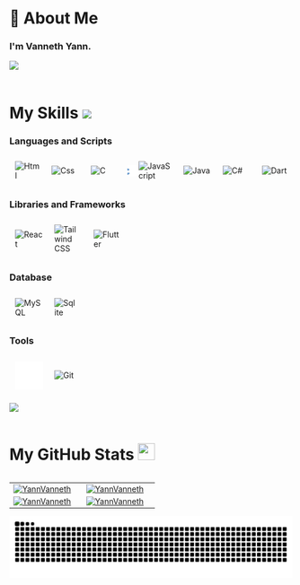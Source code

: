 <h1> 💫 About Me  </h1>

<h3>
  I'm Vanneth Yann.<br/>
</h3>

<a href="#--about-me--"><img src="https://raw.githubusercontent.com/HighAmbition211/HighAmbition211/auxiliary/others/colorful_line.gif"></a>
<br/><br/>

<h1> My Skills <a href="#-my-skill-sets--"><img src = "https://raw.githubusercontent.com/HighAmbition211/HighAmbition211/auxiliary/others/skill.gif" width = 32px></a> </h1>


### Languages and Scripts

<div style="display: flex; align-items: center;">
<a href="https://html.spec.whatwg.org/" target="_blank"><img align="left" alt="Html" width="45px" style="padding:10px;" src="https://img.icons8.com/?size=100&id=20909&format=png&color=000000" /></a>
<a href="https://www.w3.org/Style/CSS/Overview.en.html" target="_blank"><img align="left" alt="Css" width="50px" style="padding:10px;" src="https://img.icons8.com/?size=100&id=YjeKwnSQIBUq&format=png&color=000000" /></a>
<a href="https://en.cppreference.com/w/" target="_blank"><img align="left" alt="C" width="45px" style="padding:10px;" src="https://img.icons8.com/?size=100&id=40670&format=png&color=000000" /></a>
<a href="https://en.cppreference.com/w/" target="_blank"><img align="left" alt="C++" width="60px" style="padding:10px;" src="https://raw.githubusercontent.com/HighAmbition211/HighAmbition211/auxiliary/languages/c++.svg" /></a>
<a href="https://www.w3schools.com/js/" target="_blank"><img align="left" alt="JavaScript" width="60px" style="padding:10px;" src="https://raw.githubusercontent.com/HighAmbition211/HighAmbition211/auxiliary/languages/javascript.svg" /></a>
<a href="https://www.java.com/" target="_blank"><img align="left" alt="Java" width="50px" style="padding:10px;" src="https://raw.githubusercontent.com/HighAmbition211/HighAmbition211/auxiliary/languages/java.svg" /></a>
<a href="https://learn.microsoft.com/en-us/dotnet/csharp/" target="_blank"><img align="left" alt="C#" width="50px" style="padding:10px;" src="https://upload.wikimedia.org/wikipedia/commons/thumb/d/d2/C_Sharp_Logo_2023.svg/130px-C_Sharp_Logo_2023.svg.png" /></a>
<a href="https://dart.dev/" target="_blank"><img align="left" alt="Dart" width="80px" style="padding:10px;" src="https://dart.dev/assets/img/logo/logo-white-text.svg" /></a>
</div>

### Libraries and Frameworks

<div style="display: flex; align-items: center;">
<a href="https://react.dev/" target="_blank"><img align="left" alt="React" width="50px" style="padding:10px;" src="https://raw.githubusercontent.com/HighAmbition211/HighAmbition211/auxiliary/libraries/react.svg" /></a>
<a href="https://tailwindcss.com/" target="_blank"><img align="left" alt="Tailwind CSS" width="50px" style="padding:10px;" src="https://raw.githubusercontent.com/HighAmbition211/HighAmbition211/auxiliary/frameworks/tailwindcss.svg" /></a>
<a href="https://flutter.dev/?_gl=1*keza4j*_up*MQ..&gclid=Cj0KCQiAire5BhCNARIsAM53K1gauyfJvgIJDllJTBx5s208BtIHivUu78nACE4NGr_zg_eHEXCjl8saAiOtEALw_wcB&gclsrc=aw.ds" target="_blank"><img align="left" alt="Flutter" width="50px" style="padding:10px;" src="https://img.icons8.com/?size=100&id=7I3BjCqe9rjG&format=png&color=000000" /></a>
</div>

### Database

<div style="display: flex; align-items: center;">
 <a href="https://www.mysql.com/" target="_blank"><img align="left" alt="MySQL" width="50px" style="padding:10px;" src="https://raw.githubusercontent.com/HighAmbition211/HighAmbition211/auxiliary/databases/mysql.svg" /></a>
  <a href="https://www.sqlite.org/" target="_blank"><img align="left" alt="Sqlite" width="40px" style="padding:10px;" src="https://img.icons8.com/?size=100&id=VMRAbKfEzssG&format=png&color=000000" /></a>
</div>

### Tools

<div style="display: flex; align-items: center;">
<a href="https://github.com/" target="_blank"><img align="left" alt="Github" width="50px" style="padding:10px;" src="https://raw.githubusercontent.com/HighAmbition211/HighAmbition211/auxiliary/tools/Github.svg" /></a>
<a href="https://git-scm.com/" target="_blank"><img align="left" alt="Git" width="50px" style="padding:10px;" src="https://img.icons8.com/?size=100&id=20906&format=png&color=000000" /></a>
</div>

<a href="#-my-skill-sets--"><img src="https://raw.githubusercontent.com/HighAmbition211/HighAmbition211/auxiliary/others/colorful_line.gif"></a>

<div style="display: flex; align-items: center">
  <h1> 
    My GitHub Stats 
    <a href="#-my-github-stats--">
      <img src = "https://raw.githubusercontent.com/HighAmbition211/HighAmbition211/auxiliary/others/charts.gif" width = 30px height = 30px>
    </a>
  </h1>
</div>

<table align="center">
  <tr>
    <td align="center" width="45%">
        <a href="#-my-github-stats--"><img width="100%" src="https://gh-readme-profile.vercel.app/api?username=YannVanneth&theme=neon-dark&border_width=0&border_radius=15.2&hide_border=true" alt="YannVanneth" /></a>
    </td>
    <td align="center" width="55%">
        <a href="#-my-github-stats--"><img width="100%" src="https://github-profile-summary-cards.vercel.app/api/cards/profile-details?username=YannVanneth&theme=2077" alt="YannVanneth" /></a>
    </td>
  </tr>
  <tr>
    <td align="center" width="40%">
        <a href="#-my-github-stats--"><img width="100%" src="https://github-readme-streak-stats.herokuapp.com?user=YannVanneth&theme=dark&hide_border=true&border_radius=9.4&ring=3A0CA3&fire=D62828&dates=00F5D4&sideLabels=FFC300&stroke=8338EC&currStreakLabel=FFC300" alt="YannVanneth" /></a>
    </td>
    <td align="center" width="60%">
        <a href="#-my-github-stats--"><img src="https://github-readme-activity-graph.vercel.app/graph/?username=YannVanneth&bg_color=000&color=F8D866&line=F85D7F&point=FFFFFF&area=true&custom_title=Contribution%20Graph&height=350&days=20&hide_border=true" alt="YannVanneth" /></a>
    </td>
  </tr>
</table>

<a align="center" href="#-my-github-stats--"><img align="center" src="https://raw.githubusercontent.com/BEPb/BEPb/output/github-contribution-grid-snake.svg" alt="GitHub Streak" /></a>
